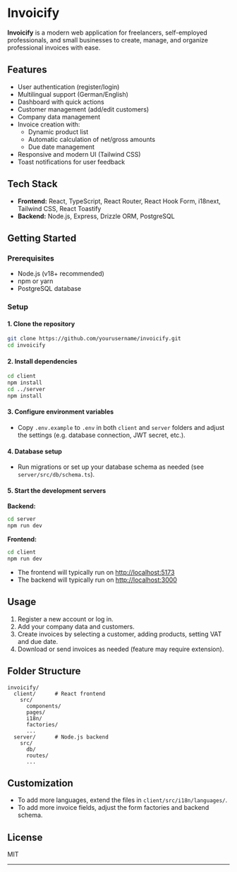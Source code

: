 # Invoicify

**Invoicify** is a modern web application for freelancers, self-employed professionals, and small businesses to create, manage, and organize professional invoices with ease.

## Features

- User authentication (register/login)
- Multilingual support (German/English)
- Dashboard with quick actions
- Customer management (add/edit customers)
- Company data management
- Invoice creation with:
  - Dynamic product list
  - Automatic calculation of net/gross amounts
  - Due date management
- Responsive and modern UI (Tailwind CSS)
- Toast notifications for user feedback

## Tech Stack

- **Frontend:** React, TypeScript, React Router, React Hook Form, i18next, Tailwind CSS, React Toastify
- **Backend:** Node.js, Express, Drizzle ORM, PostgreSQL

## Getting Started

### Prerequisites

- Node.js (v18+ recommended)
- npm or yarn
- PostgreSQL database

### Setup

#### 1. Clone the repository

```bash
git clone https://github.com/yourusername/invoicify.git
cd invoicify
```

#### 2. Install dependencies

```bash
cd client
npm install
cd ../server
npm install
```

#### 3. Configure environment variables

- Copy `.env.example` to `.env` in both `client` and `server` folders and adjust the settings (e.g. database connection, JWT secret, etc.).

#### 4. Database setup

- Run migrations or set up your database schema as needed (see `server/src/db/schema.ts`).

#### 5. Start the development servers

**Backend:**

```bash
cd server
npm run dev
```

**Frontend:**

```bash
cd client
npm run dev
```

- The frontend will typically run on [http://localhost:5173](http://localhost:5173)
- The backend will typically run on [http://localhost:3000](http://localhost:3000)

## Usage

1. Register a new account or log in.
2. Add your company data and customers.
3. Create invoices by selecting a customer, adding products, setting VAT and due date.
4. Download or send invoices as needed (feature may require extension).

## Folder Structure

```
invoicify/
  client/      # React frontend
    src/
      components/
      pages/
      i18n/
      factories/
      ...
  server/      # Node.js backend
    src/
      db/
      routes/
      ...
```

## Customization

- To add more languages, extend the files in `client/src/i18n/languages/`.
- To add more invoice fields, adjust the form factories and backend schema.

## License

MIT

---
